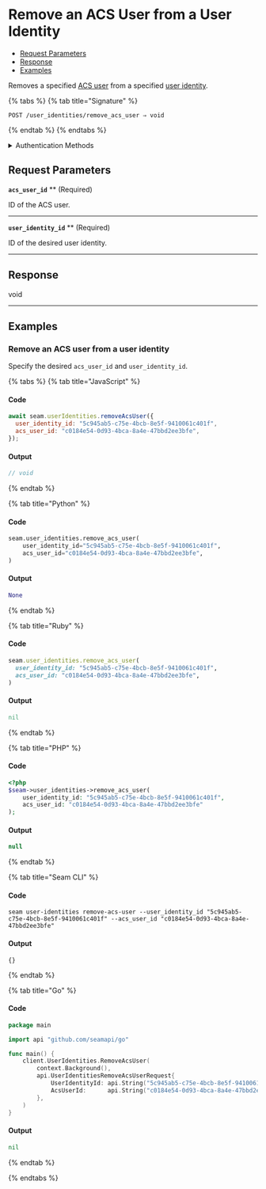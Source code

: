 # Remove an ACS User from a User Identity

- [Request Parameters](./#request-parameters)
- [Response](./#response)
- [Examples](./#examples)

Removes a specified [ACS user](https://docs.seam.co/latest/capability-guides/access-systems/user-management) from a specified [user identity](https://docs.seam.co/latest/capability-guides/mobile-access-in-development/managing-mobile-app-user-accounts-with-user-identities#what-is-a-user-identity).

{% tabs %}
{% tab title="Signature" %}
```
POST /user_identities/remove_acs_user ⇒ void
```
{% endtab %}
{% endtabs %}

<details>

<summary>Authentication Methods</summary>

- API key
- Personal access token
  <br>Must also include the `seam-workspace` header in the request.

To learn more, see [Authentication](https://docs.seam.co/latest/api/authentication).
</details>

## Request Parameters

**`acs_user_id`** ** (Required)

ID of the ACS user.

---

**`user_identity_id`** ** (Required)

ID of the desired user identity.

---


## Response

void

---

## Examples
  
### Remove an ACS user from a user identity

Specify the desired `acs_user_id` and `user_identity_id`.

{% tabs %}
{% tab title="JavaScript" %}
#### Code

```javascript
await seam.userIdentities.removeAcsUser({
  user_identity_id: "5c945ab5-c75e-4bcb-8e5f-9410061c401f",
  acs_user_id: "c0184e54-0d93-4bca-8a4e-47bbd2ee3bfe",
});
```

#### Output

```javascript
// void
```
{% endtab %}

{% tab title="Python" %}
#### Code

```python
seam.user_identities.remove_acs_user(
    user_identity_id="5c945ab5-c75e-4bcb-8e5f-9410061c401f",
    acs_user_id="c0184e54-0d93-4bca-8a4e-47bbd2ee3bfe",
)
```

#### Output

```python
None
```
{% endtab %}

{% tab title="Ruby" %}
#### Code

```ruby
seam.user_identities.remove_acs_user(
  user_identity_id: "5c945ab5-c75e-4bcb-8e5f-9410061c401f",
  acs_user_id: "c0184e54-0d93-4bca-8a4e-47bbd2ee3bfe",
)
```

#### Output

```ruby
nil
```
{% endtab %}

{% tab title="PHP" %}
#### Code

```php
<?php
$seam->user_identities->remove_acs_user(
    user_identity_id: "5c945ab5-c75e-4bcb-8e5f-9410061c401f",
    acs_user_id: "c0184e54-0d93-4bca-8a4e-47bbd2ee3bfe"
);
```

#### Output

```php
null
```
{% endtab %}

{% tab title="Seam CLI" %}
#### Code

```seam_cli
seam user-identities remove-acs-user --user_identity_id "5c945ab5-c75e-4bcb-8e5f-9410061c401f" --acs_user_id "c0184e54-0d93-4bca-8a4e-47bbd2ee3bfe"
```

#### Output

```seam_cli
{}
```
{% endtab %}

{% tab title="Go" %}
#### Code

```go
package main

import api "github.com/seamapi/go"

func main() {
	client.UserIdentities.RemoveAcsUser(
		context.Background(),
		api.UserIdentitiesRemoveAcsUserRequest{
			UserIdentityId: api.String("5c945ab5-c75e-4bcb-8e5f-9410061c401f"),
			AcsUserId:      api.String("c0184e54-0d93-4bca-8a4e-47bbd2ee3bfe"),
		},
	)
}
```

#### Output

```go
nil
```
{% endtab %}

{% endtabs %}


